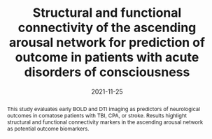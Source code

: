 ---
title:          "Structural and functional connectivity of the ascending arousal network for prediction of outcome in patients with acute disorders of consciousness"
date:           2021-11-25
selected:       false
pub:            "Nature Publishing Group UK London"
pub_date:       "2021"
type: "journal"
abstract: >-
  This study evaluates early BOLD and DTI imaging as predictors of neurological outcomes in comatose patients with TBI, CPA, or stroke. Results highlight structural and functional connectivity markers in the ascending arousal network as potential outcome biomarkers.

cover:          /assets/images/covers/MRI.webp

pub_last: '<span class="badge badge-pill badge-publication" style="background-color:#7f8c8d;"><i class="fas fa-brain me-1"></i> Neuroimaging</span>'

authors:
  - Cesar O. Enciso-Olivera
  - Edgar G. Ordóñez-Rubiano
  - Rosangela Est. Casanova-Libreros
  - Diana P. Rivera-Triana
  - Carol J. Zarate-Ardila
  - Jorge Rudas  
  - Cristian Pulido
  - Francisco Gómez
  - Darwin Martínez
  - Natalia Guerrero  
  - Mayra A. Hurtado
  - Natalia Aguilera-Bustos
  - Clara P. Hernández-Torres
  - José Hernandez
  - Jorge H. Marín-Muñoz  

links:
  Paper: https://doi.org/10.1038/s41598-021-98506-7
---